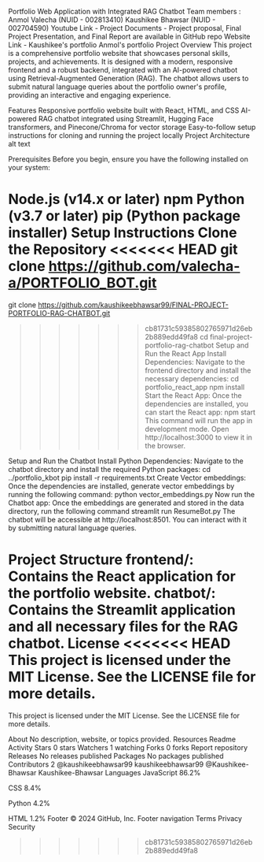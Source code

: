 Portfolio Web Application with Integrated RAG Chatbot
Team members :
Anmol Valecha (NUID - 002813410)
Kaushikee Bhawsar (NUID - 002704590)
Youtube Link -
Project Documents - Project proposal, Final Project Presentation, and Final Report are available in GitHub repo
Website Link -
Kaushikee's portfolio
Anmol's portfolio
Project Overview
This project is a comprehensive portfolio website that showcases personal skills, projects, and achievements. It is designed with a modern, responsive frontend and a robust backend, integrated with an AI-powered chatbot using Retrieval-Augmented Generation (RAG). The chatbot allows users to submit natural language queries about the portfolio owner's profile, providing an interactive and engaging experience.

Features
Responsive portfolio website built with React, HTML, and CSS
AI-powered RAG chatbot integrated using Streamlit, Hugging Face transformers, and Pinecone/Chroma for vector storage
Easy-to-follow setup instructions for cloning and running the project locally
Project Architecture
alt text

Prerequisites
Before you begin, ensure you have the following installed on your system:

Node.js (v14.x or later)
npm
Python (v3.7 or later)
pip (Python package installer)
Setup Instructions
Clone the Repository
<<<<<<< HEAD
git clone https://github.com/valecha-a/PORTFOLIO_BOT.git
=======
git clone https://github.com/kaushikeebhawsar99/FINAL-PROJECT-PORTFOLIO-RAG-CHATBOT.git
>>>>>>> cb81731c59385802765971d26eb2b889edd49fa8
cd final-project-portfolio-rag-chatbot
Setup and Run the React App
Install Dependencies: Navigate to the frontend directory and install the necessary dependencies:
cd portfolio_react_app
npm install
Start the React App: Once the dependencies are installed, you can start the React app:
npm start
This command will run the app in development mode. Open http://localhost:3000 to view it in the browser.

Setup and Run the Chatbot
Install Python Dependencies: Navigate to the chatbot directory and install the required Python packages:
cd ../portfolio_kbot
pip install -r requirements.txt
Create Vector embeddings: Once the dependencies are installed, generate vector embeddings by running the following command:
python vector_embeddings.py
Now run the Chatbot app: Once the embeddings are generated and stored in the data directory, run the following command
streamlit run ResumeBot.py
The chatbot will be accessible at http://localhost:8501. You can interact with it by submitting natural language queries.

Project Structure
frontend/: Contains the React application for the portfolio website.
chatbot/: Contains the Streamlit application and all necessary files for the RAG chatbot.
License
<<<<<<< HEAD
This project is licensed under the MIT License. See the LICENSE file for more details.
=======
This project is licensed under the MIT License. See the LICENSE file for more details.

About
No description, website, or topics provided.
Resources
 Readme
 Activity
Stars
 0 stars
Watchers
 1 watching
Forks
 0 forks
Report repository
Releases
No releases published
Packages
No packages published
Contributors
2
@kaushikeebhawsar99
kaushikeebhawsar99
@Kaushikee-Bhawsar
Kaushikee-Bhawsar
Languages
JavaScript
86.2%
 
CSS
8.4%
 
Python
4.2%
 
HTML
1.2%
Footer
© 2024 GitHub, Inc.
Footer navigation
Terms
Privacy
Security
>>>>>>> cb81731c59385802765971d26eb2b889edd49fa8
